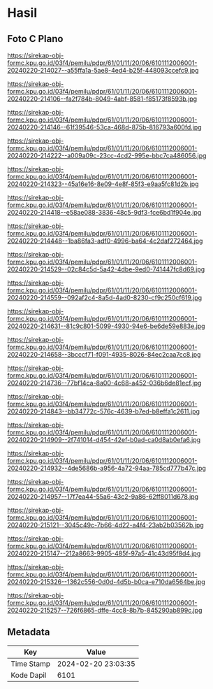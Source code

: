 # Hasil

## Foto C Plano

https://sirekap-obj-formc.kpu.go.id/03f4/pemilu/pdpr/61/01/11/20/06/6101112006001-20240220-214027--a55ffa1a-5ae8-4ed4-b25f-448093ccefc9.jpg

https://sirekap-obj-formc.kpu.go.id/03f4/pemilu/pdpr/61/01/11/20/06/6101112006001-20240220-214106--fa2f784b-8049-4abf-8581-f85173f8593b.jpg

https://sirekap-obj-formc.kpu.go.id/03f4/pemilu/pdpr/61/01/11/20/06/6101112006001-20240220-214146--61f39546-53ca-468d-875b-816793a600fd.jpg

https://sirekap-obj-formc.kpu.go.id/03f4/pemilu/pdpr/61/01/11/20/06/6101112006001-20240220-214222--a009a09c-23cc-4cd2-995e-bbc7ca486056.jpg

https://sirekap-obj-formc.kpu.go.id/03f4/pemilu/pdpr/61/01/11/20/06/6101112006001-20240220-214323--45a16e16-8e09-4e8f-85f3-e9aa5fc81d2b.jpg

https://sirekap-obj-formc.kpu.go.id/03f4/pemilu/pdpr/61/01/11/20/06/6101112006001-20240220-214418--e58ae088-3836-48c5-9df3-fce6bd1f904e.jpg

https://sirekap-obj-formc.kpu.go.id/03f4/pemilu/pdpr/61/01/11/20/06/6101112006001-20240220-214448--1ba86fa3-adf0-4996-ba64-4c2daf272464.jpg

https://sirekap-obj-formc.kpu.go.id/03f4/pemilu/pdpr/61/01/11/20/06/6101112006001-20240220-214529--02c84c5d-5a42-4dbe-9ed0-741447fc8d69.jpg

https://sirekap-obj-formc.kpu.go.id/03f4/pemilu/pdpr/61/01/11/20/06/6101112006001-20240220-214559--092af2c4-8a5d-4ad0-8230-cf9c250cf619.jpg

https://sirekap-obj-formc.kpu.go.id/03f4/pemilu/pdpr/61/01/11/20/06/6101112006001-20240220-214631--81c9c801-5099-4930-94e6-be6de59e883e.jpg

https://sirekap-obj-formc.kpu.go.id/03f4/pemilu/pdpr/61/01/11/20/06/6101112006001-20240220-214658--3bcccf71-f091-4935-8026-84ec2caa7cc8.jpg

https://sirekap-obj-formc.kpu.go.id/03f4/pemilu/pdpr/61/01/11/20/06/6101112006001-20240220-214736--77bf14ca-8a00-4c68-a452-036b6de81ecf.jpg

https://sirekap-obj-formc.kpu.go.id/03f4/pemilu/pdpr/61/01/11/20/06/6101112006001-20240220-214843--bb34772c-576c-4639-b7ed-b8effa1c2611.jpg

https://sirekap-obj-formc.kpu.go.id/03f4/pemilu/pdpr/61/01/11/20/06/6101112006001-20240220-214909--2f741014-d454-42ef-b0ad-ca0d8ab0efa6.jpg

https://sirekap-obj-formc.kpu.go.id/03f4/pemilu/pdpr/61/01/11/20/06/6101112006001-20240220-214932--4de5686b-a956-4a72-94aa-785cd777b47c.jpg

https://sirekap-obj-formc.kpu.go.id/03f4/pemilu/pdpr/61/01/11/20/06/6101112006001-20240220-214957--17f7ea44-55a6-43c2-9a86-62ff8011d678.jpg

https://sirekap-obj-formc.kpu.go.id/03f4/pemilu/pdpr/61/01/11/20/06/6101112006001-20240220-215121--3045c49c-7b66-4d22-a4f4-23ab2b03562b.jpg

https://sirekap-obj-formc.kpu.go.id/03f4/pemilu/pdpr/61/01/11/20/06/6101112006001-20240220-215147--212a8663-9905-485f-97a5-41c43d95f8d4.jpg

https://sirekap-obj-formc.kpu.go.id/03f4/pemilu/pdpr/61/01/11/20/06/6101112006001-20240220-215326--1362c556-0d0d-4d5b-b0ca-e710da6564be.jpg

https://sirekap-obj-formc.kpu.go.id/03f4/pemilu/pdpr/61/01/11/20/06/6101112006001-20240220-215257--726f6865-dffe-4cc8-8b7b-845290ab899c.jpg


## Metadata

| Key        | Value               |
| ---------- | ------------------- |
| Time Stamp | 2024-02-20 23:03:35 |
| Kode Dapil | 6101                |



